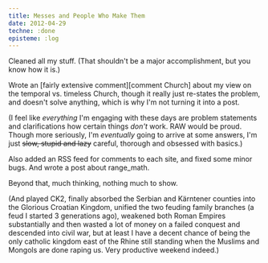 ```yaml
---
title: Messes and People Who Make Them
date: 2012-04-29
techne: :done
episteme: :log
---
```


Cleaned all my stuff. (That shouldn't be a major accomplishment, but you know how it is.)

Wrote an [fairly extensive comment][comment Church] about my view on the temporal vs. timeless Church, though it really just re-states the problem, and doesn't solve anything, which is why I'm not turning it into a post.

(I feel like *everything* I'm engaging with these days are problem statements and clarifications how certain things *don't* work. RAW would be proud. Though more seriously, I'm *eventually* going to arrive at some answers, I'm just <del>slow, stupid and lazy</del> careful, thorough and obsessed with basics.)

Also added an RSS feed for comments to each site, and fixed some minor bugs. And wrote a post about range_math.

Beyond that, much thinking, nothing much to show.

(And played CK2, finally absorbed the Serbian and Kärntener counties into the Glorious Croatian Kingdom, unified the two feuding family branches (a feud I started 3 generations ago), weakened both Roman Empires substantially and then wasted a lot of money on a failed conquest and descended into civil war, but at least I have a decent chance of being the only catholic kingdom east of the Rhine still standing when the Muslims and Mongols are done raping us. Very productive weekend indeed.)

